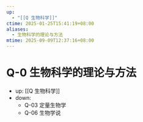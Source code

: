 ```yaml
---
up:
  - "[[Q 生物科学]]"
ctime: 2025-01-25T15:41:19+08:00
aliases:
  - 生物科学的理论与方法
mtime: 2025-09-09T12:37:16+08:00
---
```


# Q-0 生物科学的理论与方法

- up: [[Q 生物科学]]
- down:
	- Q-03 定量生物学
	- Q-06 生物学说
